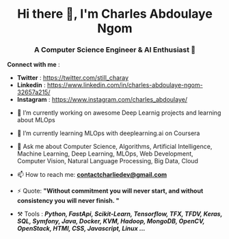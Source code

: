 <h1 align="center"> Hi there 👋, I'm Charles Abdoulaye Ngom </h1>


<h3 align="center"> A Computer Science Engineer & AI Enthusiast 🙂 </h3>

**Connect with me** : 
* **Twitter** : https://twitter.com/still_charay
* **Linkedin** : https://www.linkedin.com/in/charles-abdoulaye-ngom-32657a215/
* **Instagram** : https://www.instagram.com/charles_abdoulaye/

- 🔭 I’m currently working on awesome Deep Learnig projects and learning about MLOps
- 🌱 I’m currently learning MLOps with deeplearning.ai on Coursera
- 💬 Ask me about Computer Science, Algorithms, Artificial Intelligence, Machine Learning, Deep Learning, MLOps, Web Development, Computer Vision, Natural Language Processing, Big Data, Cloud

- 📫 How to reach me: **contactcharliedev@gmail.com**

- ⚡ Quote: **"Without commitment you will never start, and without consistency you will never finish. "**

- ⚒️ Tools :  ***Python, FastApi, Scikit-Learn, Tensorflow, TFX, TFDV, Keras, SQL, Symfony, Java, Docker, KVM, Hadoop, MongoDB, OpenCV, OpenStack, HTMl, CSS, Javascript, Linux ...***



